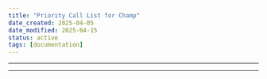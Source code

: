 ```yaml
---
title: "Priority Call List for Champ"
date_created: 2025-04-05
date_modified: 2025-04-15
status: active
tags: [documentation]
---
```


---

---


